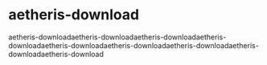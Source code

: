 # aetheris-download
aetheris-downloadaetheris-downloadaetheris-downloadaetheris-downloadaetheris-downloadaetheris-downloadaetheris-downloadaetheris-downloadaetheris-download

